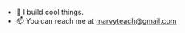 
- 🌱 I  build cool things.
- 📫 You can reach me at marvyteach@gmail.com
<!---
Marvy101/Marvy101 is a ✨ special ✨ repository because its `README.md` (this file) appears on your GitHub profile.
You can click the Preview link to take a look at your changes.
--->
